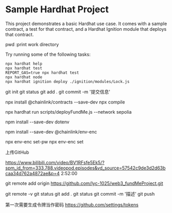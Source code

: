 # Sample Hardhat Project

This project demonstrates a basic Hardhat use case. It comes with a sample contract, a test for that contract, and a Hardhat Ignition module that deploys that contract.


pwd  :print work directory

Try running some of the following tasks:


```shell
npx hardhat help
npx hardhat test
REPORT_GAS=true npx hardhat test
npx hardhat node
npx hardhat ignition deploy ./ignition/modules/Lock.js
```
git init
git status
git add .
git commit -m '提交信息'


npx install @chainlink/contracts --save-dev
npx compile

npx hardhat run scripts/deployFundMe.js --network sepolia

npm install --save-dev dotenv

npm install --save-dev @chainlink/env-enc

npx env-enc set-pw
npx env-enc set 



上传GitHub  

https://www.bilibili.com/video/BV1RFsfe5Ek5/?spm_id_from=333.788.videopod.episodes&vd_source=57542c9de3d2d63bcaa34d762a4872ae&p=4  2:52:00


git remote add origin https://github.com/lyc-1025/web3_fundMeProject.git

git remote -v 
git status
git add .
git status
git commit -m '描述'
git push

第一次需要生成令牌当作密码   https://github.com/settings/tokens